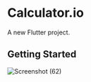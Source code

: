 # Calculator.io

A new Flutter project.

## Getting Started


![Screenshot (62)](https://user-images.githubusercontent.com/74767290/148666618-9c6e58e1-9e01-455f-a6ce-18c27ddd6e37.png)
